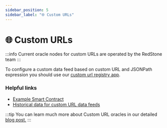 ```yaml
---
sidebar_position: 5
sidebar_label: "🌐 Custom URLs"
---
```


# 🌐 Custom URLs

:::info
Current oracle nodes for custom URLs are operated by the RedStone team
:::

To configure a custom data feed based on custom URL and JSONPath expression you should use our [custom url registry app](https://custom-urls-manifest-updater.redstone.finance/).

### Helpful links

- [Example Smart Contract](https://github.com/redstone-finance/redstone-evm-connector-examples/blob/main/contracts/example-custom-urls.sol)
- [Historical data for custom URL data feeds](https://app.redstone.finance/#/app/tokens?selected-tab=7)

:::tip
You can learn much more about Custom URL oracles in our detailed [blog post.](https://medium.com/@RedStone_Finance/custom-url-oracles-b621fc77b32b)
:::
